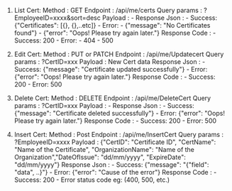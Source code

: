 1. List Cert:
    Method : GET 
    Endpoint : /api/me/certs 
    Query params :   ?EmployeeID=xxxx&sort=desc
    Payload : -
    Response Json : 
        - Success: {"Certificates": [{}, {},..etc]}
        - Error:
            - {"message": "No Certificates found"}
            - {"error": "Oops! Please try again later."}
    Response Code :
        - Success: 200
        - Error:
            - 404
            - 500

2. Edit Cert:
    Method : PUT or PATCH
    Endpoint : /api/me/Updatecert
    Query params :   ?CertID=xxx
    Payload : New Cert data
    Response Json :
        - Success: {"message": "Certificate updated successfully"}
        - Error: {"error": "Oops! Please try again later."}
    Response Code :
        - Success: 200
        - Error: 500

3. Delete Cert:
    Method : DELETE
    Endpoint : /api/me/DeleteCert
    Query params :   ?CertID=xxx
    Payload : -
    Response Json : 
        - Success: {"message": "Certificate deleted successfully"}
        - Error: {"error": "Oops! Please try again later."}
    Response Code :
        - Success: 200
        - Error: 500

4. Insert Cert:
    Method : Post
    Endpoint : /api/me/InsertCert
    Query params :   ?EmployeeID=xxxx
    Payload : {"CertID": "Certificate ID", "CertName": "Name of the Certificate", "OrganizationName": "Name of the Organization","DateOfIssue": "dd/mm/yyyy", "ExpireDate": "dd/mm/yyyy"}
    Response Json :
        - Success: {"message": "{"field": "data", ..}"}
        - Error: {"error": "Cause of the error"}
    Response Code :
        - Success: 200
        - Error status code eg: (400, 500, etc.)
